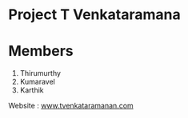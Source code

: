# Project T Venkataramana

# Members
1. Thirumurthy
2. Kumaravel
3. Karthik

Website : www.tvenkataramanan.com

